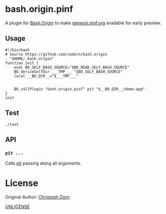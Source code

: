 bash.origin.pinf
================

A plugin for [Bash.Origin](https://github.com/bash-origin/bash.origin) to make [genesis.pinf.org](https://github.com/pinf/genesis.pinf.org) available for early preview.


Usage
-----

	#!/bin/bash
	# Source https://github.com/cadorn/bash.origin
	. "$HOME/.bash.origin"
	function init {
		eval BO_SELF_BASH_SOURCE="$BO_READ_SELF_BASH_SOURCE"
		BO_deriveSelfDir ___TMP___ "$BO_SELF_BASH_SOURCE"
		local __BO_DIR__="$___TMP___"


		BO_callPlugin "bash.origin.pinf" pit "$__BO_DIR__/demo-app"
	}
	init


Test
----

	./test


API
---

### `pit ...`

Calls [pit](https://github.com/pinf-it/pit-for-npm) passing along all arguments.


License
=======

Original Author: [Christoph Dorn](http://christophdorn.com)

[UNLICENSE](http://unlicense.org/)

